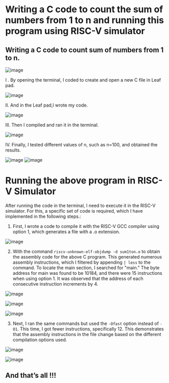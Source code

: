 # Writing a C code to count the sum of numbers from 1 to n and running this program using RISC-V simulator

## Writing a C code to count sum of numbers from 1 to n.

![image](https://github.com/SuriyaNatarajan02/VSD_Mini_Research-Internship/assets/110706394/fb201b7f-70e1-4ed1-97f0-21fcdcb37056)

I . By opening the terminal, I coded to create and open a new C file in Leaf pad.

![image](https://github.com/SuriyaNatarajan02/VSD_Mini_Research-Internship/assets/110706394/04fe978d-7529-4ac7-ad4e-40751b2a00c7)

II. And in the Leaf pad,I wrote my code.

![image](https://github.com/SuriyaNatarajan02/VSD_Mini_Research-Internship/assets/110706394/112c0988-4d15-4f00-b0cc-889d9eed950a)

III. Then I compiled and ran it in the terminal.

![image](https://github.com/SuriyaNatarajan02/VSD_Mini_Research-Internship/assets/110706394/ce5f6a61-33c8-401a-b8bf-4a5c64735492)

IV. Finally, I tested different values of n, such as n=100, and obtained the results.

![image](https://github.com/SuriyaNatarajan02/VSD_Mini_Research-Internship/assets/110706394/7b3e05e2-f581-4de0-8698-54eb5b0208b2)
![image](https://github.com/SuriyaNatarajan02/VSD_Mini_Research-Internship/assets/110706394/73b69829-a7da-41f4-8c9e-1b8f62e42550)

# Running the above program in RISC-V Simulator
After running the code in the terminal, I need to execute it in the RISC-V simulator. For this, a specific set of code is required, which I have implemented in the following steps.:

1)	First, I wrote a code to compile it with the RISC-V GCC compiler using option 1, which generates a file with a .o extension.

![image](https://github.com/SuriyaNatarajan02/VSD_Mini_Research-Internship/assets/110706394/dcd11e0a-b497-4ad7-b9a1-21ac5944d358)

2)	With the command `riscv-unknown-elf-objdump -d sum1ton.o` to obtain the assembly code for the above C program. This generated numerous assembly instructions, which I filtered by appending `| less` to the command. To locate the main section, I searched for "main." The byte address for main was found to be 10184, and there were 15 instructions when using option 1. It was observed that the address of each consecutive instruction increments by 4.

![image](https://github.com/SuriyaNatarajan02/VSD_Mini_Research-Internship/assets/110706394/d5901f40-cbed-40e0-b575-8ac6519f5053)

![image](https://github.com/SuriyaNatarajan02/VSD_Mini_Research-Internship/assets/110706394/2042bfed-d1b1-411a-b650-7745b87951dd)

![image](https://github.com/SuriyaNatarajan02/VSD_Mini_Research-Internship/assets/110706394/277bc9b8-a3b8-43cc-895b-58d0c871d526)

3)	Next, I ran the same commands but used the `-Ofast` option instead of `-O1`. This time, I got fewer instructions, specifically 12. This demonstrates that the assembly instructions in the file change based on the different compilation options used.

![image](https://github.com/SuriyaNatarajan02/VSD_Mini_Research-Internship/assets/110706394/0198f1a1-ae98-4b42-971b-69525d4d9cec)

![image](https://github.com/SuriyaNatarajan02/VSD_Mini_Research-Internship/assets/110706394/4034cecf-37d5-4514-b814-c724bf6b513d)

## And that’s all !!!
